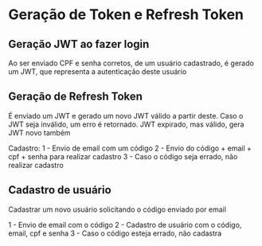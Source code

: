 # Geração de Token e Refresh Token

## Geração JWT ao fazer login
Ao ser enviado CPF e senha corretos, de um usuário cadastrado,
é gerado um JWT, que representa a autenticação deste usuário


## Geração de Refresh Token
É enviado um JWT e gerado um novo JWT válido a partir deste.
Caso o JWT seja inválido, um erro é retornado.
JWT expirado, mas válido, gera JWT novo também

Cadastro:
1 - Envio de email com um código
2 - Envio do código + email + cpf + senha para realizar cadastro
3 - Caso o código seja errado, não realizar cadastro

## Cadastro de usuário
Cadastrar um novo usuário solicitando o código enviado por email

1 - Envio de email com o código
2 - Cadastro de usuário com o código, email, cpf e senha
3 - Caso o código esteja errado, não cadastra